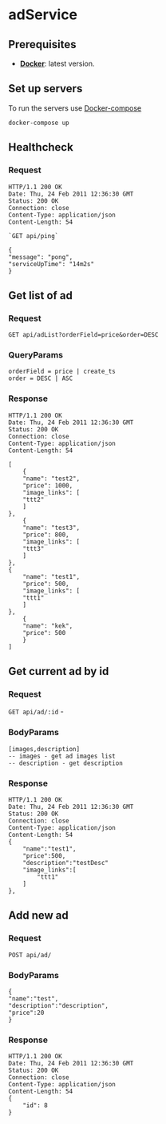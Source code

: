 # adService

## Prerequisites

- **[Docker][]**:  latest version.

## Set up servers

To run the servers use [Docker-compose]

```console
docker-compose up
```

[Docker]: https://docs.docker.com
[Docker-compose]: https://docs.docker.com/compose/

## Healthcheck

### Request
    HTTP/1.1 200 OK
    Date: Thu, 24 Feb 2011 12:36:30 GMT
    Status: 200 OK
    Connection: close
    Content-Type: application/json
    Content-Length: 54

    `GET api/ping`

    {
    "message": "pong",
    "serviceUpTime": "14m2s"
    }

## Get list of ad

### Request

`GET api/adList?orderField=price&order=DESC` 

### QueryParams
    orderField = price | create_ts
    order = DESC | ASC

### Response

    HTTP/1.1 200 OK
    Date: Thu, 24 Feb 2011 12:36:30 GMT
    Status: 200 OK
    Connection: close
    Content-Type: application/json
    Content-Length: 54

    [
        {
        "name": "test2",
        "price": 1000,
        "image_links": [
        "ttt2"
        ]
    },
        {
        "name": "test3",
        "price": 800,
        "image_links": [
        "ttt3"
        ]
    },
    {
        "name": "test1",
        "price": 500,
        "image_links": [
        "ttt1"
        ]
    },
        {
        "name": "kek",
        "price": 500
        }
    ]

## Get current ad by id

### Request

`GET api/ad/:id` - 

### BodyParams
    [images,description]
    -- images - get ad images list
    -- description - get description  
### Response

    HTTP/1.1 200 OK
    Date: Thu, 24 Feb 2011 12:36:30 GMT
    Status: 200 OK
    Connection: close
    Content-Type: application/json
    Content-Length: 54
    {
        "name":"test1",
        "price":500,
        "description":"testDesc"
        "image_links":[
            "ttt1"
        ]
    },

## Add new ad

### Request

`POST api/ad/`

### BodyParams
    {
    "name":"test",
    "description":"description",
    "price":20
    }   
### Response

    HTTP/1.1 200 OK
    Date: Thu, 24 Feb 2011 12:36:30 GMT
    Status: 200 OK
    Connection: close
    Content-Type: application/json
    Content-Length: 54
    {
        "id": 8
    }
